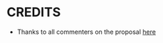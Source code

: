 # CREDITS

* Thanks to all commenters on the proposal [here](https://github.com/reactjs/reselect/issues/279)
